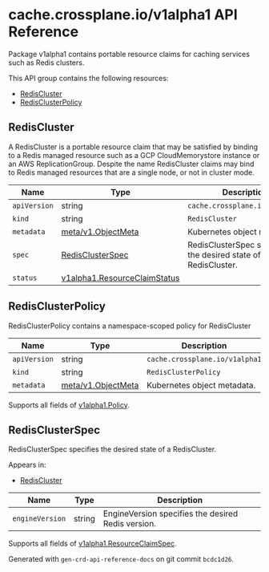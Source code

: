 # cache.crossplane.io/v1alpha1 API Reference

Package v1alpha1 contains portable resource claims for caching services such as Redis clusters.

This API group contains the following resources:

* [RedisCluster](#RedisCluster)
* [RedisClusterPolicy](#RedisClusterPolicy)

## RedisCluster

A RedisCluster is a portable resource claim that may be satisfied by binding to a Redis managed resource such as a GCP CloudMemorystore instance or an AWS ReplicationGroup. Despite the name RedisCluster claims may bind to Redis managed resources that are a single node, or not in cluster mode.

Name | Type | Description
-----|------|------------
`apiVersion` | string | `cache.crossplane.io/v1alpha1`
`kind` | string | `RedisCluster`
`metadata` | [meta/v1.ObjectMeta](https://kubernetes.io/docs/reference/generated/kubernetes-api/v1.15/#objectmeta-v1-meta) | Kubernetes object metadata.
`spec` | [RedisClusterSpec](#RedisClusterSpec) | RedisClusterSpec specifies the desired state of a RedisCluster.
`status` | [v1alpha1.ResourceClaimStatus](../crossplane-runtime/core-crossplane-io-v1alpha1.md#resourceclaimstatus) | 



## RedisClusterPolicy

RedisClusterPolicy contains a namespace-scoped policy for RedisCluster

Name | Type | Description
-----|------|------------
`apiVersion` | string | `cache.crossplane.io/v1alpha1`
`kind` | string | `RedisClusterPolicy`
`metadata` | [meta/v1.ObjectMeta](https://kubernetes.io/docs/reference/generated/kubernetes-api/v1.15/#objectmeta-v1-meta) | Kubernetes object metadata.

Supports all fields of [v1alpha1.Policy](../crossplane-runtime/core-crossplane-io-v1alpha1.md#policy).


## RedisClusterSpec

RedisClusterSpec specifies the desired state of a RedisCluster.

Appears in:

* [RedisCluster](#RedisCluster)

Name | Type | Description
-----|------|------------
`engineVersion` | string | EngineVersion specifies the desired Redis version.

Supports all fields of [v1alpha1.ResourceClaimSpec](../crossplane-runtime/core-crossplane-io-v1alpha1.md#resourceclaimspec).


Generated with `gen-crd-api-reference-docs` on git commit `bcdc1d26`.